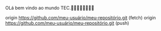 OLá bem vindo ao mundo TEC.🐦‍🔥🐦‍🔥🐦‍🔥🐦‍🔥

origin  https://github.com/meu-usuário/meu-repositório.git (fetch)
origin  https://github.com/meu-usuário/meu-repositório.git (push)
